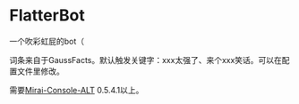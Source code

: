 # FlatterBot
一个吹彩虹屁的bot（

词条来自于GaussFacts。默认触发关键字：xxx太强了、来个xxx笑话。可以在配置文件里修改。

需要[Mirai-Console-ALT](https://github.com/Metric-Void/mirai-console-alt) 0.5.4.1以上。